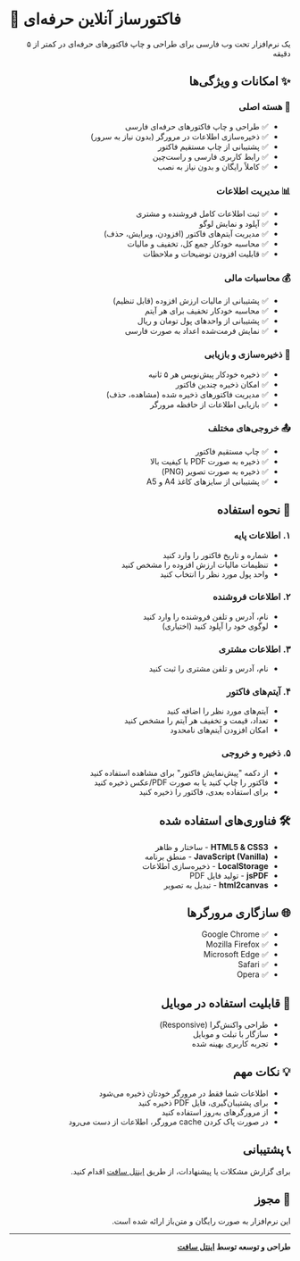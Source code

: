 # 🧾 فاکتورساز آنلاین حرفه‌ای

<div dir="rtl" align="right">

یک نرم‌افزار تحت وب فارسی برای طراحی و چاپ فاکتورهای حرفه‌ای در کمتر از ۵ دقیقه

## ✨ امکانات و ویژگی‌ها

### 🎯 هسته اصلی
- ✅ طراحی و چاپ فاکتورهای حرفه‌ای فارسی
- ✅ ذخیره‌سازی اطلاعات در مرورگر (بدون نیاز به سرور)
- ✅ پشتیبانی از چاپ مستقیم فاکتور
- ✅ رابط کاربری فارسی و راست‌چین
- ✅ کاملاً رایگان و بدون نیاز به نصب

### 📊 مدیریت اطلاعات
- ✅ ثبت اطلاعات کامل فروشنده و مشتری
- ✅ آپلود و نمایش لوگو
- ✅ مدیریت آیتم‌های فاکتور (افزودن، ویرایش، حذف)
- ✅ محاسبه خودکار جمع کل، تخفیف و مالیات
- ✅ قابلیت افزودن توضیحات و ملاحظات

### 💰 محاسبات مالی
- ✅ پشتیبانی از مالیات ارزش افزوده (قابل تنظیم)
- ✅ محاسبه خودکار تخفیف برای هر آیتم
- ✅ پشتیبانی از واحدهای پول تومان و ریال
- ✅ نمایش فرمت‌شده اعداد به صورت فارسی

### 💾 ذخیره‌سازی و بازیابی
- ✅ ذخیره خودکار پیش‌نویس هر ۵ ثانیه
- ✅ امکان ذخیره چندین فاکتور
- ✅ مدیریت فاکتورهای ذخیره شده (مشاهده، حذف)
- ✅ بازیابی اطلاعات از حافظه مرورگر

### 📤 خروجی‌های مختلف
- ✅ چاپ مستقیم فاکتور
- ✅ ذخیره به صورت PDF با کیفیت بالا
- ✅ ذخیره به صورت تصویر (PNG)
- ✅ پشتیبانی از سایزهای کاغذ A4 و A5

## 🚀 نحوه استفاده

### ۱. اطلاعات پایه
- شماره و تاریخ فاکتور را وارد کنید
- تنظیمات مالیات ارزش افزوده را مشخص کنید
- واحد پول مورد نظر را انتخاب کنید

### ۲. اطلاعات فروشنده
- نام، آدرس و تلفن فروشنده را وارد کنید
- لوگوی خود را آپلود کنید (اختیاری)

### ۳. اطلاعات مشتری
- نام، آدرس و تلفن مشتری را ثبت کنید

### ۴. آیتم‌های فاکتور
- آیتم‌های مورد نظر را اضافه کنید
- تعداد، قیمت و تخفیف هر آیتم را مشخص کنید
- امکان افزودن آیتم‌های نامحدود

### ۵. ذخیره و خروجی
- از دکمه "پیش‌نمایش فاکتور" برای مشاهده استفاده کنید
- فاکتور را چاپ کنید یا به صورت PDF/عکس ذخیره کنید
- برای استفاده بعدی، فاکتور را ذخیره کنید

## 🛠️ فناوری‌های استفاده شده

- **HTML5 & CSS3** - ساختار و ظاهر
- **JavaScript (Vanilla)** - منطق برنامه
- **LocalStorage** - ذخیره‌سازی اطلاعات
- **jsPDF** - تولید فایل PDF
- **html2canvas** - تبدیل به تصویر

## 🌐 سازگاری مرورگرها

- ✅ Google Chrome
- ✅ Mozilla Firefox
- ✅ Microsoft Edge
- ✅ Safari
- ✅ Opera

## 📱 قابلیت استفاده در موبایل

- طراحی واکنش‌گرا (Responsive)
- سازگار با تبلت و موبایل
- تجربه کاربری بهینه شده

## 💡 نکات مهم

- اطلاعات شما فقط در مرورگر خودتان ذخیره می‌شود
- برای پشتیبان‌گیری، فایل PDF ذخیره کنید
- از مرورگرهای به‌روز استفاده کنید
- در صورت پاک کردن cache مرورگر، اطلاعات از دست می‌رود

## 📞 پشتیبانی

برای گزارش مشکلات یا پیشنهادات، از طریق [اینتل سافت](http://intellsoft.ir) اقدام کنید.

## 📄 مجوز

این نرم‌افزار به صورت رایگان و متن‌باز ارائه شده است.

---

**طراحی و توسعه توسط [اینتل سافت](http://intellsoft.ir)**

</div>
